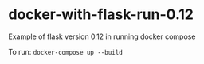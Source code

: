 # docker-with-flask-run-0.12

Example of flask version 0.12 in running docker compose


To run:
`
docker-compose up --build
`
